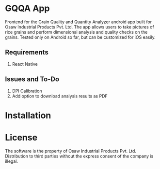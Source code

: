 # GQQA App

Frontend for the Grain Quality and Quantity Analyzer android app built for Osaw Industrial Products Pvt. Ltd. The app allows users to take pictures of rice grains and perform dimensional analysis and quality checks on the grains.
Tested only on Android so far, but can be customized for iOS easily. 

## Requirements
1. React Native

## Issues and To-Do
1. DPI Calibration
2. Add option to download analysis results as PDF

# Installation

# License
The software is the property of Osaw Industrial Products Pvt. Ltd. Distribution to third parties without the express consent of the company is illegal.
